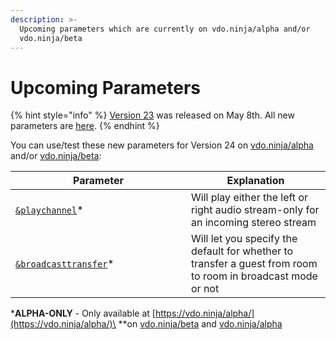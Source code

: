 ```yaml
---
description: >-
  Upcoming parameters which are currently on vdo.ninja/alpha and/or
  vdo.ninja/beta
---
```


# Upcoming Parameters

{% hint style="info" %}
[Version 23](../releases/v23.md) was released on May 8th. All new parameters are [here](new-parameters.md).
{% endhint %}

You can use/test these new parameters for Version 24 on [vdo.ninja/alpha](https://vdo.ninja/alpha/) and/or [vdo.ninja/beta](https://vdo.ninja/beta/):

<table><thead><tr><th width="265">Parameter</th><th>Explanation</th></tr></thead><tbody><tr><td><a href="audio-parameters/and-channeloffset-1.md"><code>&#x26;playchannel</code></a>*</td><td>Will play either the left or right audio stream-only for an incoming stereo stream</td></tr><tr><td><a href="director-parameters/and-broadcasttransfer-alpha.md"><code>&#x26;broadcasttransfer</code></a>*</td><td>Will let you specify the default for whether to transfer a guest from room to room in broadcast mode or not</td></tr></tbody></table>

\***ALPHA-ONLY** - Only available at [https://vdo.ninja/alpha/](https://vdo.ninja/alpha/)\
\*\*on [vdo.ninja/beta](https://vdo.ninja/beta/) and [vdo.ninja/alpha](https://vdo.ninja/alpha/)
